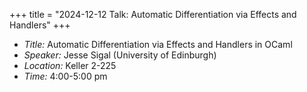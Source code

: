 +++
title = "2024-12-12 Talk: Automatic Differentiation via Effects and Handlers"
+++

- _Title:_ Automatic Differentiation via Effects and Handlers in OCaml
- _Speaker:_ Jesse Sigal (University of Edinburgh)
- _Location:_ Keller 2-225
- _Time:_ 4:00-5:00 pm
<!--more-->